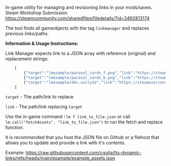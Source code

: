 In-game utility for managing and revisioning links in your mods/saves.
Steam Workshop Submission: https://steamcommunity.com/sharedfiles/filedetails/?id=3492813174

The tool finds all gameobjects with the tag `linkmanager` and replaces previous links/paths.

**Information & Usage Instructions:**

Link Manager expects link to a JSON array with reference (original) and replacement strings:
```js
    [
        {"target":"lmexample/parasol_cards_f.png","link":"https://steamusercontent-a.akamaihd.net/ugc/18402794888444462126/21082589D67FF0E777DF1C93F4A3ADDF2E91F41C/"},
        {"target":"lmexample/parasol_cards_b.png","link":"https://steamusercontent-a.akamaihd.net/ugc/10986521115997341997/C947D9CC2FBE8AC0F914A68652E07730F2EF9F95/"},
        {"target":"lmexample/d6s.unity3d","link":"https://steamusercontent-a.akamaihd.net/ugc/14016310337292758413/1BC97B6C1C19E9188EAA0CEF577B53314F5B0DFC/"},
    ]
```
`target` - The path/link to replace

`link` - The path/link replacing `target`

Use the in-game command `!lm f link_to_file.json` or call `lm.call("fetchAssets", "link_to_file.json")` to run the fetch and replace function.

It is recommended that you host the JSON file on Github or a filehost that allows you to update and provide a link with it's contents.

Example: https://raw.githubusercontent.com/cgulia/tts-dynamic-links/refs/heads/main/example/example_assets.json
